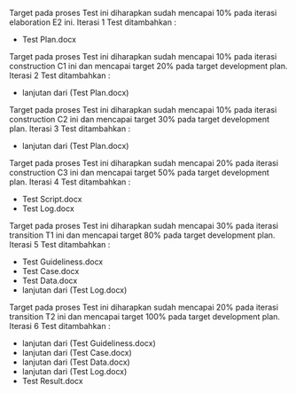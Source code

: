 Target pada proses Test ini diharapkan sudah mencapai 10% pada iterasi elaboration E2 ini. Iterasi 1 Test ditambahkan :
- Test Plan.docx

Target pada proses Test ini diharapkan sudah mencapai 10% pada iterasi construction C1 ini dan mencapai target 20% pada target development plan. Iterasi 2 Test ditambahkan :
- lanjutan dari (Test Plan.docx)

Target pada proses Test ini diharapkan sudah mencapai 10% pada iterasi construction C2 ini dan mencapai target 30% pada target development plan. Iterasi 3 Test ditambahkan :
- lanjutan dari (Test Plan.docx)

Target pada proses Test ini diharapkan sudah mencapai 20% pada iterasi construction C3 ini dan mencapai target 50% pada target development plan. Iterasi 4 Test ditambahkan :
- Test Script.docx
- Test Log.docx

Target pada proses Test ini diharapkan sudah mencapai 30% pada iterasi transition T1 ini dan mencapai target 80% pada target development plan. Iterasi 5 Test ditambahkan :
- Test Guideliness.docx
- Test Case.docx
- Test Data.docx
- lanjutan dari (Test Log.docx)

Target pada proses Test ini diharapkan sudah mencapai 20% pada iterasi transition T2 ini dan mencapai target 100% pada target development plan. Iterasi 6 Test ditambahkan :
- lanjutan dari (Test Guideliness.docx)
- lanjutan dari (Test Case.docx)
- lanjutan dari (Test Data.docx)
- lanjutan dari (Test Log.docx)
- Test Result.docx